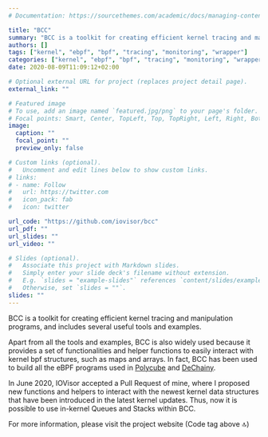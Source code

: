 ```yaml
---
# Documentation: https://sourcethemes.com/academic/docs/managing-content/

title: "BCC"
summary: "BCC is a toolkit for creating efficient kernel tracing and manipulation programs, and includes several useful tools and examples."
authors: []
tags: ["kernel", "ebpf", "bpf", "tracing", "monitoring", "wrapper"]
categories: ["kernel", "ebpf", "bpf", "tracing", "monitoring", "wrapper"]
date: 2020-08-09T11:09:12+02:00

# Optional external URL for project (replaces project detail page).
external_link: ""

# Featured image
# To use, add an image named `featured.jpg/png` to your page's folder.
# Focal points: Smart, Center, TopLeft, Top, TopRight, Left, Right, BottomLeft, Bottom, BottomRight.
image:
  caption: ""
  focal_point: ""
  preview_only: false

# Custom links (optional).
#   Uncomment and edit lines below to show custom links.
# links:
# - name: Follow
#   url: https://twitter.com
#   icon_pack: fab
#   icon: twitter

url_code: "https://github.com/iovisor/bcc"
url_pdf: ""
url_slides: ""
url_video: ""

# Slides (optional).
#   Associate this project with Markdown slides.
#   Simply enter your slide deck's filename without extension.
#   E.g. `slides = "example-slides"` references `content/slides/example-slides.md`.
#   Otherwise, set `slides = ""`.
slides: ""
---
```


BCC is a toolkit for creating efficient kernel tracing and manipulation programs, and includes several useful tools and examples.

Apart from all the tools and examples, BCC is also widely used because it provides a set of functionalities and helper functions to easily interact with kernel bpf structures, such as maps and arrays. In fact, BCC has been used to build all the eBPF programs used in [Polycube](/project/polycube/) and [DeChainy](/project/dechainy/).

In June 2020, IOVisor accepted a Pull Request of mine, where I proposed new functions and helpers to interact with the newest kernel data structures that have been introduced in the latest kernel updates. Thus, now it is possible to use in-kernel Queues and Stacks within BCC.

For more information, please visit the project website (Code tag above 🔝)

